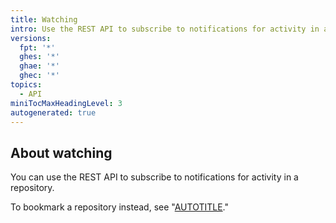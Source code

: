 ```yaml
---
title: Watching
intro: Use the REST API to subscribe to notifications for activity in a repository.
versions:
  fpt: '*'
  ghes: '*'
  ghae: '*'
  ghec: '*'
topics:
  - API
miniTocMaxHeadingLevel: 3
autogenerated: true
---
```


## About watching

You can use the REST API to subscribe to notifications for activity in a repository.

To bookmark a repository instead, see "[AUTOTITLE](/rest/activity#starring)."


<!-- Content after this section is automatically generated -->
